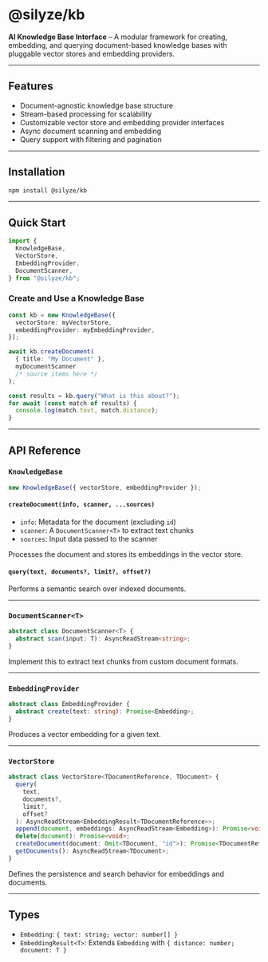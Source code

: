 # @silyze/kb

**AI Knowledge Base Interface** – A modular framework for creating, embedding, and querying document-based knowledge bases with pluggable vector stores and embedding providers.

---

## Features

- Document-agnostic knowledge base structure
- Stream-based processing for scalability
- Customizable vector store and embedding provider interfaces
- Async document scanning and embedding
- Query support with filtering and pagination

---

## Installation

```bash
npm install @silyze/kb
```

---

## Quick Start

```ts
import {
  KnowledgeBase,
  VectorStore,
  EmbeddingProvider,
  DocumentScanner,
} from "@silyze/kb";
```

### Create and Use a Knowledge Base

```ts
const kb = new KnowledgeBase({
  vectorStore: myVectorStore,
  embeddingProvider: myEmbeddingProvider,
});

await kb.createDocument(
  { title: "My Document" },
  myDocumentScanner
  /* source items here */
);

const results = kb.query("What is this about?");
for await (const match of results) {
  console.log(match.text, match.distance);
}
```

---

## API Reference

### `KnowledgeBase`

```ts
new KnowledgeBase({ vectorStore, embeddingProvider });
```

#### `createDocument(info, scanner, ...sources)`

- `info`: Metadata for the document (excluding `id`)
- `scanner`: A `DocumentScanner<T>` to extract text chunks
- `sources`: Input data passed to the scanner

Processes the document and stores its embeddings in the vector store.

#### `query(text, documents?, limit?, offset?)`

Performs a semantic search over indexed documents.

---

### `DocumentScanner<T>`

```ts
abstract class DocumentScanner<T> {
  abstract scan(input: T): AsyncReadStream<string>;
}
```

Implement this to extract text chunks from custom document formats.

---

### `EmbeddingProvider`

```ts
abstract class EmbeddingProvider {
  abstract create(text: string): Promise<Embedding>;
}
```

Produces a vector embedding for a given text.

---

### `VectorStore`

```ts
abstract class VectorStore<TDocumentReference, TDocument> {
  query(
    text,
    documents?,
    limit?,
    offset?
  ): AsyncReadStream<EmbeddingResult<TDocumentReference>>;
  append(document, embeddings: AsyncReadStream<Embedding>): Promise<void>;
  delete(document): Promise<void>;
  createDocument(document: Omit<TDocument, "id">): Promise<TDocumentReference>;
  getDocuments(): AsyncReadStream<TDocument>;
}
```

Defines the persistence and search behavior for embeddings and documents.

---

## Types

- `Embedding`: `{ text: string; vector: number[] }`
- `EmbeddingResult<T>`: Extends `Embedding` with `{ distance: number; document: T }`
